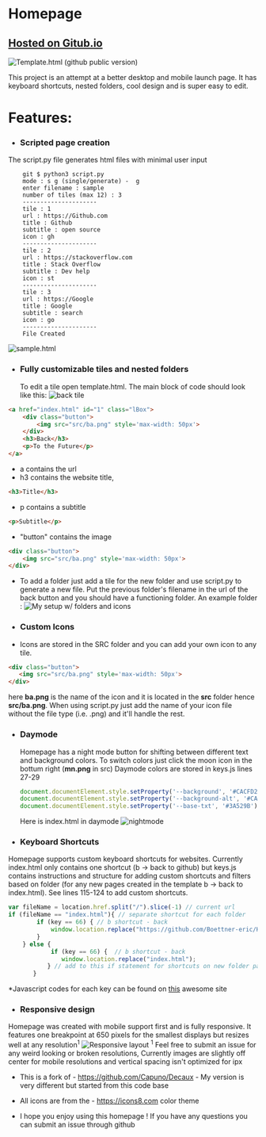 # Homepage

## [Hosted on Gitub.io](https://boettner-eric.github.io/Homepage/)
![Template.html (github public version)](screenshots/template.png)

This project is an attempt at a better desktop and mobile launch page.  It has keyboard shortcuts, nested folders, cool design and is super easy to edit.

# Features:
* ### Scripted page creation
 The script.py file generates html files with minimal user input
```
    git $ python3 script.py
    mode : s g (single/generate) -  g
    enter filename : sample
    number of tiles (max 12) : 3
    ---------------------
    tile : 1
    url : https://Github.com
    title : Github
    subtitle : open source
    icon : gh
    ---------------------
    tile : 2
    url : https://stackoverflow.com
    title : Stack Overflow
    subtitle : Dev help
    icon : st
    ---------------------
    tile : 3
    url : https://Google
    title : Google
    subtitle : search
    icon : go
    ---------------------
    File Created
```
 ![sample.html](screenshots/example.png)

* ### Fully customizable tiles and nested folders
   To edit a tile open template.html.  The main block of code should look like this:
   ![back tile](screenshots/back.png)
```html
<a href="index.html" id="1" class="lBox">
	<div class="button">
	    <img src="src/ba.png" style='max-width: 50px'>
	</div>
	<h3>Back</h3>
    <p>To the Future</p>
</a>
```
  - a contains the url
  - h3 contains the website title,
  ```Html
  <h3>Title</h3>
  ```
  - p contains a  subtitle
  ```Html
  <p>Subtitle</p>
  ```
  - "button" contains the image
  ```html
  <div class="button">
      <img src="src/ba.png" style='max-width: 50px'>
  </div>
  ```
  - To add a folder just add a tile for the new folder and use script.py to generate a new file. Put the previous folder's filename in the url of the back button and you should have a functioning folder. An example folder :
![My setup w/ folders and icons](screenshots/folder.png)

* ### Custom Icons
 - Icons are stored in the SRC folder and you can add your own icon to any tile.
 ```html
 <div class="button">
    <img src="src/ba.png" style='max-width: 50px'>
 </div>
 ```
 here **ba.png** is the name of the icon and it is located in the **src** folder hence **src/ba.png**.  When using script.py just add the name of your icon file without the file type (i.e. .png) and it'll handle the rest.

* ### Daymode
    Homepage has a night mode button for shifting between different text and background colors. To switch colors just click the moon icon in the bottum right (**mn.png** in src) Daymode colors are stored in keys.js lines 27-29
    ```javascript
    document.documentElement.style.setProperty('--background', '#CACFD2');
    document.documentElement.style.setProperty('--background-alt', '#CACFD2');
    document.documentElement.style.setProperty('--base-txt', '#3A529B');
    ```
  Here is index.html in daymode
  ![nightmode](screenshots/nightmode.png)

* ### Keyboard Shortcuts
 Homepage supports custom keyboard shortcuts for websites.  Currently index.html only contains one shortcut (b -> back to github) but keys.js contains instructions and structure for adding custom shortcuts and filters based on folder (for any new pages created in the template b -> back to index.html). See lines 115-124 to add custom shortcuts.
 ```javascript
 var fileName = location.href.split("/").slice(-1) // current url
 if (fileName == "index.html"){ // separate shortcut for each folder
         if (key == 66) { // b shortcut - back
             window.location.replace("https://github.com/Boettner-eric/Homepage"); // add to this if statement for shortcuts on index.html
         }
     } else {
             if (key == 66) {  // b shortcut - back
                window.location.replace("index.html");
            } // add to this if statement for shortcuts on new folder pages
        }
 ```
 *Javascript codes for each key can be found on [this](keycode.info) awesome site

* ### Responsive design
 Homepage was created with mobile support first and is fully responsive.  It features one breakpoint at 650 pixels for the smallest displays but resizes well at any resolution<sup>1</sup>
![Responsive layout](screenshots/responsive.png)
<sup>1</sup> Feel free to submit an issue for any weird looking or broken resolutions, Currently images are slightly off center for mobile resolutions and vertical spacing isn't optimized for ipx


* This is a fork of - https://github.com/Capuno/Decaux - My version is very different but started from this code base

* All icons are from the - https://icons8.com color theme

* I hope you enjoy using this homepage ! If you have any questions you can submit an issue through github
